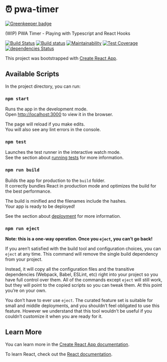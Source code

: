 # :alarm_clock: pwa-timer

[![Greenkeeper badge](https://badges.greenkeeper.io/iondrimba/pwa-timer.svg)](https://greenkeeper.io/)

(WIP) PWA Timer - Playing with Typescript and React Hooks

[![Build Status](https://travis-ci.org/iondrimba/pwa-timer.svg?branch=master)](https://travis-ci.org/iondrimba/pwa-timer)
[![Build status](https://ci.appveyor.com/api/projects/status/55uk8veg7uv5itbn/branch/master?svg=true)](https://ci.appveyor.com/project/iondrimba/pwa-timer/branch/master)
[![Maintainability](https://api.codeclimate.com/v1/badges/752f7d627e89df0e6a6d/maintainability)](https://codeclimate.com/github/iondrimba/pwa-timer/maintainability)
[![Test Coverage](https://api.codeclimate.com/v1/badges/752f7d627e89df0e6a6d/test_coverage)](https://codeclimate.com/github/iondrimba/pwa-timer/test_coverage)
[![dependencies Status](https://david-dm.org/iondrimba/pwa-timer/status.svg)](https://david-dm.org/iondrimba/pwa-timer)

This project was bootstrapped with [Create React App](https://github.com/facebook/create-react-app).

## Available Scripts

In the project directory, you can run:

### `npm start`

Runs the app in the development mode.<br>
Open [http://localhost:3000](http://localhost:3000) to view it in the browser.

The page will reload if you make edits.<br>
You will also see any lint errors in the console.

### `npm test`

Launches the test runner in the interactive watch mode.<br>
See the section about [running tests](https://facebook.github.io/create-react-app/docs/running-tests) for more information.

### `npm run build`

Builds the app for production to the `build` folder.<br>
It correctly bundles React in production mode and optimizes the build for the best performance.

The build is minified and the filenames include the hashes.<br>
Your app is ready to be deployed!

See the section about [deployment](https://facebook.github.io/create-react-app/docs/deployment) for more information.

### `npm run eject`

**Note: this is a one-way operation. Once you `eject`, you can’t go back!**

If you aren’t satisfied with the build tool and configuration choices, you can `eject` at any time. This command will remove the single build dependency from your project.

Instead, it will copy all the configuration files and the transitive dependencies (Webpack, Babel, ESLint, etc) right into your project so you have full control over them. All of the commands except `eject` will still work, but they will point to the copied scripts so you can tweak them. At this point you’re on your own.

You don’t have to ever use `eject`. The curated feature set is suitable for small and middle deployments, and you shouldn’t feel obligated to use this feature. However we understand that this tool wouldn’t be useful if you couldn’t customize it when you are ready for it.

## Learn More

You can learn more in the [Create React App documentation](https://facebook.github.io/create-react-app/docs/getting-started).

To learn React, check out the [React documentation](https://reactjs.org/).
